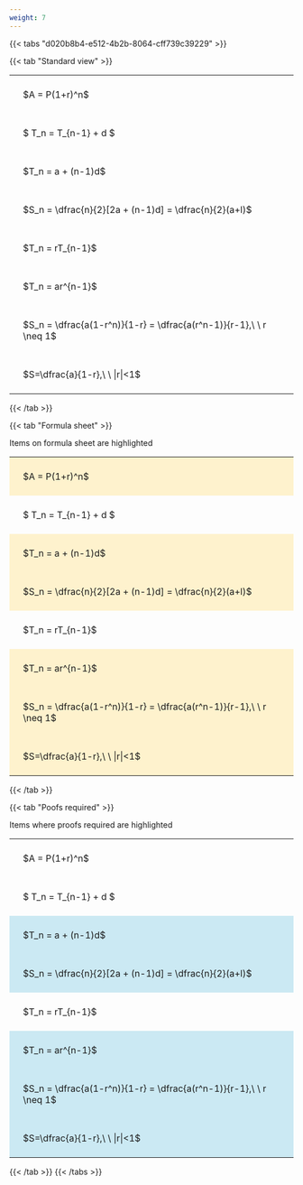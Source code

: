 ```yaml
---
weight: 7
---
```


{{< tabs "d020b8b4-e512-4b2b-8064-cff739c39229" >}}

{{< tab "Standard view" >}}

<style type="text/css">
#T_2bbc4 th.col_heading {
  text-align: left;
  font-size: 1em;
}
#T_2bbc4 td {
  text-align: left;
  font-size: 1em;
  padding: 1.5em;
}
</style>
<table id="T_2bbc4">
  <thead>
  </thead>
  <tbody>
    <tr>
      <td id="T_2bbc4_row0_col0" class="data row0 col0" >$A = P(1+r)^n$</td>
    </tr>
    <tr>
      <td id="T_2bbc4_row1_col0" class="data row1 col0" >$ T_n = T_{n-1} + d $</td>
    </tr>
    <tr>
      <td id="T_2bbc4_row2_col0" class="data row2 col0" >$T_n = a + (n-1)d$</td>
    </tr>
    <tr>
      <td id="T_2bbc4_row3_col0" class="data row3 col0" >$S_n = \dfrac{n}{2}[2a + (n-1)d] = \dfrac{n}{2}(a+l)$</td>
    </tr>
    <tr>
      <td id="T_2bbc4_row4_col0" class="data row4 col0" >$T_n = rT_{n-1}$</td>
    </tr>
    <tr>
      <td id="T_2bbc4_row5_col0" class="data row5 col0" >$T_n = ar^{n-1}$</td>
    </tr>
    <tr>
      <td id="T_2bbc4_row6_col0" class="data row6 col0" >$S_n = \dfrac{a(1-r^n)}{1-r} = \dfrac{a(r^n-1)}{r-1},\ \  r \neq 1$</td>
    </tr>
    <tr>
      <td id="T_2bbc4_row7_col0" class="data row7 col0" >$S=\dfrac{a}{1-r},\ \ |r|<1$</td>
    </tr>
  </tbody>
</table>
{{< /tab >}}

{{< tab "Formula sheet" >}}

Items on formula sheet are highlighted 
<br>
<style type="text/css">
#T_36200 th.col_heading {
  text-align: left;
  font-size: 1em;
}
#T_36200 td {
  text-align: left;
  font-size: 1em;
  padding: 1.5em;
}
#T_36200_row0_col0, #T_36200_row2_col0, #T_36200_row3_col0, #T_36200_row5_col0, #T_36200_row6_col0, #T_36200_row7_col0 {
  background-color: rgba(255,194,10, 0.2);
}
#T_36200_row1_col0, #T_36200_row4_col0 {
  background-color: rgba(0,0,0,0);
}
</style>
<table id="T_36200">
  <thead>
  </thead>
  <tbody>
    <tr>
      <td id="T_36200_row0_col0" class="data row0 col0" >$A = P(1+r)^n$</td>
    </tr>
    <tr>
      <td id="T_36200_row1_col0" class="data row1 col0" >$ T_n = T_{n-1} + d $</td>
    </tr>
    <tr>
      <td id="T_36200_row2_col0" class="data row2 col0" >$T_n = a + (n-1)d$</td>
    </tr>
    <tr>
      <td id="T_36200_row3_col0" class="data row3 col0" >$S_n = \dfrac{n}{2}[2a + (n-1)d] = \dfrac{n}{2}(a+l)$</td>
    </tr>
    <tr>
      <td id="T_36200_row4_col0" class="data row4 col0" >$T_n = rT_{n-1}$</td>
    </tr>
    <tr>
      <td id="T_36200_row5_col0" class="data row5 col0" >$T_n = ar^{n-1}$</td>
    </tr>
    <tr>
      <td id="T_36200_row6_col0" class="data row6 col0" >$S_n = \dfrac{a(1-r^n)}{1-r} = \dfrac{a(r^n-1)}{r-1},\ \  r \neq 1$</td>
    </tr>
    <tr>
      <td id="T_36200_row7_col0" class="data row7 col0" >$S=\dfrac{a}{1-r},\ \ |r|<1$</td>
    </tr>
  </tbody>
</table>
{{< /tab >}}

{{< tab "Poofs required" >}}

Items where proofs required are highlighted 
<br>
<style type="text/css">
#T_f69a2 th.col_heading {
  text-align: left;
  font-size: 1em;
}
#T_f69a2 td {
  text-align: left;
  font-size: 1em;
  padding: 1.5em;
}
#T_f69a2_row0_col0, #T_f69a2_row1_col0, #T_f69a2_row4_col0 {
  background-color: rgba(0,0,0,0);
}
#T_f69a2_row2_col0, #T_f69a2_row3_col0, #T_f69a2_row5_col0, #T_f69a2_row6_col0, #T_f69a2_row7_col0 {
  background-color: rgba(0,150,200, 0.2);
}
</style>
<table id="T_f69a2">
  <thead>
  </thead>
  <tbody>
    <tr>
      <td id="T_f69a2_row0_col0" class="data row0 col0" >$A = P(1+r)^n$</td>
    </tr>
    <tr>
      <td id="T_f69a2_row1_col0" class="data row1 col0" >$ T_n = T_{n-1} + d $</td>
    </tr>
    <tr>
      <td id="T_f69a2_row2_col0" class="data row2 col0" >$T_n = a + (n-1)d$</td>
    </tr>
    <tr>
      <td id="T_f69a2_row3_col0" class="data row3 col0" >$S_n = \dfrac{n}{2}[2a + (n-1)d] = \dfrac{n}{2}(a+l)$</td>
    </tr>
    <tr>
      <td id="T_f69a2_row4_col0" class="data row4 col0" >$T_n = rT_{n-1}$</td>
    </tr>
    <tr>
      <td id="T_f69a2_row5_col0" class="data row5 col0" >$T_n = ar^{n-1}$</td>
    </tr>
    <tr>
      <td id="T_f69a2_row6_col0" class="data row6 col0" >$S_n = \dfrac{a(1-r^n)}{1-r} = \dfrac{a(r^n-1)}{r-1},\ \  r \neq 1$</td>
    </tr>
    <tr>
      <td id="T_f69a2_row7_col0" class="data row7 col0" >$S=\dfrac{a}{1-r},\ \ |r|<1$</td>
    </tr>
  </tbody>
</table>
{{< /tab >}}
{{< /tabs >}}